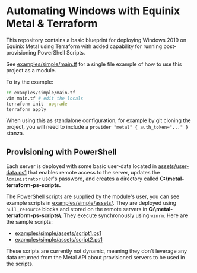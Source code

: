 # Automating Windows with Equinix Metal & Terraform

This repository contains a basic blueprint for deploying Windows 2019 on Equinix Metal using Terraform with added capability for running post-provisioning PowerShell Scripts.

See [examples/simple/main.tf](examples/simple/main.tf) for a single file example of how to use this project as a module.

To try the example:

```sh
cd examples/simple/main.tf
vim main.tf # edit the locals
terraform init -upgrade
terraform apply
```

When using this as standalone configuration, for example by git cloning the project, you will need to include a `provider "metal" { auth_token="..." }` stanza. 


## Provisioning with PowerShell

Each server is deployed with some basic user-data located in [assets/user-data.ps1](assets/user-data.ps1) that enables remote access to the server, updates the `Administrator` user's password, and creates a directory called **C:\\metal-terraform-ps-scripts.**

The PowerShell scripts are supplied by the module's user, you can see example scripts in [examples/simple/assets/](examples/simple/assets/). They are deployed using `null_resource` blocks and stored on the remote servers in **C:\\metal-terraform-ps-scripts\\**. They  execute synchronously using `winrm`. Here are the sample scripts:

* [examples/simple/assets/script1.ps1](examples/simple/assets/script1.ps1)
* [examples/simple/assets/script2.ps1](examples/simple/assets/script2.ps1)

These scripts are currently not dynamic, meaning they don't leverage any data returned from the Metal API about provisioned servers to be used in the scripts.
